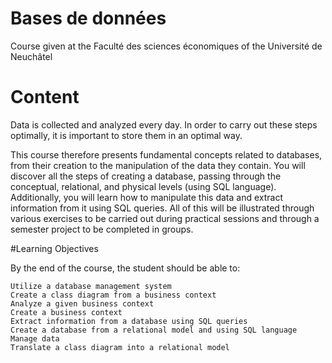 # Bases de données
Course given at the Faculté des sciences économiques of the Université de Neuchâtel

# Content

Data is collected and analyzed every day. In order to carry out these steps optimally, it is important to store them in an optimal way.

This course therefore presents fundamental concepts related to databases, from their creation to the manipulation of the data they contain. You will discover all the steps of creating a database, passing through the conceptual, relational, and physical levels (using SQL language). Additionally, you will learn how to manipulate this data and extract information from it using SQL queries. All of this will be illustrated through various exercises to be carried out during practical sessions and through a semester project to be completed in groups.

#Learning Objectives

By the end of the course, the student should be able to:

    Utilize a database management system
    Create a class diagram from a business context
    Analyze a given business context
    Create a business context
    Extract information from a database using SQL queries
    Create a database from a relational model and using SQL language
    Manage data
    Translate a class diagram into a relational model
